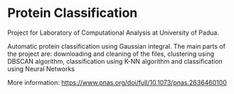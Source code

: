 # Protein Classification
Project for Laboratory of Computational Analysis at University of Padua.

Automatic protein classification using Gaussian integral. The main parts of the project are: downloading and cleaning of the files, clustering using DBSCAN algorithm, classification using K-NN algorithm and classification using Neural Networks

More information: https://www.pnas.org/doi/full/10.1073/pnas.2636460100
